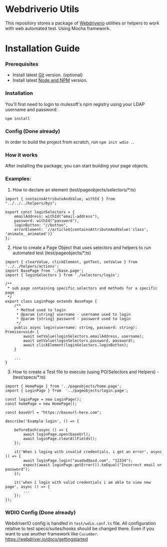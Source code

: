 # Webdriverio Utils
This repository stores a package of [Webdriverio](https://webdriver.io/) utilities or helpers to work with web automated test.
Using Mocha framework.


Installation Guide
========================================
### Prerequisites

* Install latest [Git](https://git-scm.com/downloads) version. (optional)
* Install latest [Node and NPM](https://nodejs.org/en/download/) version.

### Installation
You'll first need to login to mulesoft's npm registry using your LDAP username and password:

```
npm install
```

### Config (Done already) 

In order to build the project from scratch, run `npm init wdio .`.

### How it works

After installing the package, you can start building your page objects.

### Examples:

1. How to declare an element (test/pageobjects/selectors/*.ts)
```
import { containsAttributeAndValue, withId } from "../../../helpers/bys";

export const loginSelectors = {
    emailAddress: withId("email-address"),
    password: withId("password"),
    loginButton: "//button",
    errorElement: `//article${containsAttributeAndValue('class', 'animate__animated')}`
};
```

2. How to create a Page Object that uses selectors and helpers to run automated test (test/pageobjects/*.ts)
```
import { clearValue, clickElement, getText, setValue } from '../../helpers/actions';
import BasePage from './base.page';
import { loginSelectors } from './selectors/login';

/**
 * sub page containing specific selectors and methods for a specific page
 */
export class LoginPage extends BasePage {
    /**
     * Method used to login
     * @param {string} username - username used to login
     * @param {string} password - password used to login
     */
    public async login(username: string, password: string): Promise<void> {
        await setValue(loginSelectors.emailAddress, username);
        await setValue(loginSelectors.password, password);
        await clickElement(loginSelectors.loginButton);
    }

    ...
}
```

3. How to create a Test file to execute (using PO/Selectors and Helpers) - (test/specs/*.ts)
```
import { HomePage } from '../pageobjects/home.page';
import { LoginPage } from  '../pageobjects/login.page';

const loginPage = new LoginPage();
const homePage = new HomePage();

const baseUrl = "https://baseurl-here.com";

describe('Example login', () => {
    
    beforeEach(async () => {
        await loginPage.open(baseUrl);
        await loginPage.clearAllFields();
    });    

    it('When i loging with invalid credentials, i get an error', async () => {
        await loginPage.login("asadad@asd.com", "12334");
        expect(await loginPage.getError()).toEqual("Incorrect email or password");
    });

    it('when i login with valid credentials i am able to view new page', async () => {
        ...
    });
});
```

### WDIO Config (Done already) 
WebdriverIO config is handled in `test/wdio.conf.ts` file.
All configuration relative to test specs/suites/hooks should be changed there.
Even if you want to use another framework like `Cucumber`.
https://webdriver.io/docs/gettingstarted